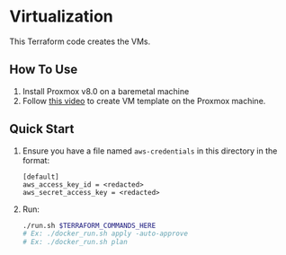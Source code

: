 # Virtualization

This Terraform code creates the VMs.

## How To Use

1. Install Proxmox v8.0 on a baremetal machine
2. Follow [this video](https://www.youtube.com/watch?v=shiIi38cJe4) to create VM template on the Proxmox machine.

## Quick Start

1. Ensure you have a file named `aws-credentials` in this directory in the format:

    ```text
    [default]
    aws_access_key_id = <redacted>
    aws_secret_access_key = <redacted>
    ```

2. Run:

    ```bash
    ./run.sh $TERRAFORM_COMMANDS_HERE
    # Ex: ./docker_run.sh apply -auto-approve
    # Ex: ./docker_run.sh plan
    ```
